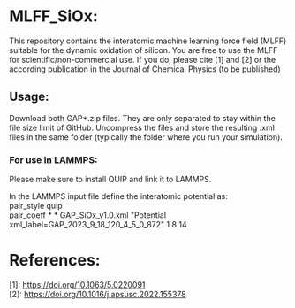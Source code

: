 # MLFF_SiOx:
This repository contains the interatomic machine learning force field (MLFF) suitable for the dynamic oxidation of silicon. You are free to use the MLFF for scientific/non-commercial use. If you do, please cite [1] and [2] or the according publication in the Journal of Chemical Physics (to be published)

## Usage:
Download both GAP*.zip files. They are only separated to stay within the file size limit of GitHub.
Uncompress the files and store the resulting .xml files in the same folder (typically the folder where you run your simulation).

### For use in LAMMPS:
Please make sure to install QUIP and link it to LAMMPS.

In the LAMMPS input file define the interatomic potential as: <br>
pair_style	quip <br>
pair_coeff	* * GAP_SiOx_v1.0.xml "Potential xml_label=GAP_2023_9_18_120_4_5_0_872" 1 8 14


# References:
\[1\]: https://doi.org/10.1063/5.0220091 <br>
\[2\]: https://doi.org/10.1016/j.apsusc.2022.155378
